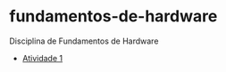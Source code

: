 # fundamentos-de-hardware

Disciplina de Fundamentos de Hardware

- [Atividade 1](https://github.com/ifpb-sr/fundamentos-de-hardware/blob/master/2019/atividade1-bimestre1.md)
